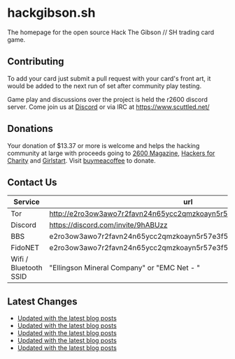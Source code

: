 # hackgibson.sh
The homepage for the open source Hack The Gibson // SH trading card game.


## Contributing

To add your card just submit a pull request with your card's front art, it would be added to the next run of set after community play testing.

Game play and discussions over the project is held the r2600 discord server. Come join us at [Discord](https://discord.com/invite/9hABUzz) or via IRC at https://www.scuttled.net/


## Donations

Your donation of $13.37 or more is welcome and helps the hacking community at large with proceeds going to [2600 Magazine](https://2600.com/), [Hackers for Charity](https://hackersforcharity.org) and [Girlstart](https://girlstart.org).  Visit [buymeacoffee](https://www.buymeacoffee.com/hackgibson.sh) to donate.


## Contact Us

Service | url
-|-
Tor | http://e2ro3ow3awo7r2favn24n65ycc2qmzkoayn5r57e3f56nvjwdcgg32ad.onion
Discord | https://discord.com/invite/9hABUzz
BBS | e2ro3ow3awo7r2favn24n65ycc2qmzkoayn5r57e3f56nvjwdcgg32ad.onion:23
FidoNET | e2ro3ow3awo7r2favn24n65ycc2qmzkoayn5r57e3f56nvjwdcgg32ad.onion:24554
Wifi / Bluetooth SSID | "Ellingson Mineral Company" or "EMC Net - <fidonet address>"

## Latest Changes
<!-- BLOG-POST-LIST:START -->
- [Updated with the latest blog posts](https://github.com/DFW2600/hackgibson.sh/commit/49272c5a41bc373bfc1de42c59f7e2e13f0045f5)
- [Updated with the latest blog posts](https://github.com/DFW2600/hackgibson.sh/commit/23569c4d76875b9f3d08c56c1e8f864480ac4d3c)
- [Updated with the latest blog posts](https://github.com/DFW2600/hackgibson.sh/commit/48ec75ba7e5e03bf5704bf00c0b818df605958e9)
- [Updated with the latest blog posts](https://github.com/DFW2600/hackgibson.sh/commit/9cb3fe27e1052daf7c459fb1d542e29968d32556)
- [Updated with the latest blog posts](https://github.com/DFW2600/hackgibson.sh/commit/88c127d817b9d044fe13803ff47fd059e675c650)
<!-- BLOG-POST-LIST:END -->
